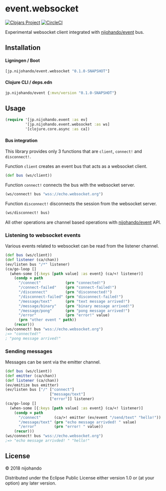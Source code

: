 # event.websocket

[![Clojars Project](https://img.shields.io/clojars/v/jp.nijohando/event.websocket.svg)](https://clojars.org/jp.nijohando/event.websocket)
[![CircleCI](https://circleci.com/gh/nijohando/event.websocket.svg?style=shield)](https://circleci.com/gh/nijohando/event.websocket)

Experimental websocket client integrated with [nijohando/event](https://github.com/nijohando/event) bus.

## Installation

#### Ligningen / Boot

```clojure
[jp.nijohando/event.websocket "0.1.0-SNAPSHOT"]
```

#### Clojure CLI / deps.edn

```clojure
jp.nijohando/event {:mvn/version "0.1.0-SNAPSHOT"}
```

## Usage

```clojure
(require '[jp.nijohando.event :as ev]
         '[jp.nijohando.event.websocket :as ws]
         '[clojure.core.async :as ca])
```

#### Bus integration

This library provides only 3 functions that are `client`, `connect!` and `disconnect!`.  


Function `client` creates an event bus that acts as a websocket client.

```clojure
(def bus (ws/client))
```

Function `connect!` connects the bus with the websocket server.

```clojure
(ws/connect! bus "wss://echo.websocket.org")
```

Function `disconnect!` disconnects the session from the websocket server.

```clojure
(ws/disconnect! bus)
```

All other operations are channel based operations with [nijohando/event](https://github.com/nijohando/event) API.


### Listening to websocket events

Various events related to websocket can be read from the listener channel.

```clojure
(def bus (ws/client))
(def listener (ca/chan))
(ev/listen bus "/*" listener)
(ca/go-loop []
  (when-some [{:keys [path value] :as event} (ca/<! listener)]
    (condp = path
      "/connect"           (prn "connected!")
      "/connect-failed"    (prn "connect-failed!")
      "/disconnect"        (prn "disconnected!")
      "/disconnect-failed" (prn "disconnect-failed!")
      "/message/text"      (prn "text message arrived!")
      "/message/binary"    (prn "binary message arrived!")
      "/message/pong"      (prn "pong message arrived!")
      "/error"             (prn "error!" value)
      (prn "other event " path))
    (recur)))
(ws/connect! bus "wss://echo.websocket.org")
;=> "connected!"
; "pong message arrived!"
```

### Sending messages 

Messages can be sent via the emitter channel.  

```clojure
(def bus (ws/client))
(def emitter (ca/chan))
(def listener (ca/chan))
(ev/emitize bus emitter)
(ev/listen bus ["/" ["connect"] 
                    ["message/text"] 
                    ["error"]] listener)
(ca/go-loop []
  (when-some [{:keys [path value] :as event} (ca/<! listener)]
    (condp = path
      "/connect"      (ca/>! emitter (ev/event "/send/text" "hello!"))
      "/message/text" (prn "echo message arrivded! " value)
      "/error"        (prn "error! " value))
    (recur)))
(ws/connect! bus "wss://echo.websocket.org")
;=> "echo message arrivded! " "hello!"
```

## License

© 2018 nijohando  

Distributed under the Eclipse Public License either version 1.0 or (at your option) any later version.

